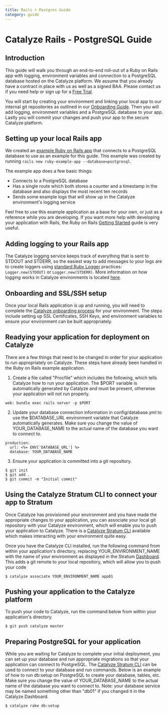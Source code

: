 ```yaml
---
title: Rails + Postgres Guide
category: guide
---
```


# Catalyze Rails - PostgreSQL Guide

## Introduction
This guide will walk you through an end-to-end roll-out of a Ruby on Rails app with logging, environment variables and connection to a PostgreSQL database hosted on the Catalyze platform. We assume that you already have a contract in place with us as well as a signed BAA. Please contact us if you need help or sign up for a [Free Trial][4].

You will start by creating your environment and linking your local app to our internal git repositories as outlined in our [Onboarding Guide][1]. Then you will add logging, environment variables and a PostgreSQL database to your app. Lastly you will commit your changes and push your app to the secure Catalyze platform.

## Setting up your local Rails app
We created an [example Ruby on Rails app][3] that connects to a PostgreSQL database to use as an example for this guide. This example was created by running `rails new ruby-example-app --database=postgresql`.

The example app does a few basic things:

- Connects to a PostgreSQL database
- Has a single route which both stores a counter and a timestamp in the database and also displays the most recent ten records
- Sends some example logs that will show up in the Catalyze environment's logging service

Feel free to use this example application as a base for your own, or just as a reference while you are developing. If you want more help with developing your application with Rails, the Ruby on Rails [Getting Started][7] guide is very useful.

## Adding logging to your Rails app
The Catalyze logging service keeps track of everything that is sent to STDOUT and STDERR, so the easiest way to add messages to your logs are to create loggers using [standard Ruby Logger][6] practices: `Logger.new(STDOUT)` or `Logger.new(STDERR)`. More information on how logging works in Catalyze environments is located [here][5].

## Onboarding and SSL/SSH setup
Once your local Rails application is up and running, you will need to complete the [Catalyze onboarding process][1] for your environment. The steps include setting up SSL Certificates, SSH Keys, and environment variables to ensure your environment can be built appropriately.

## Readying your application for deployment on Catalyze
There are a few things that need to be changed in order for your application to run appropriately on Catalyze. These steps have already been handled in the Ruby on Rails example application.

1. Create a file called "Procfile" which includes the following, which tells Catalyze how to run your application. The $PORT variable is automatically generated by Catalyze and must be present, otherwise your application will not run properly.

```
web: bundle exec rails server -p $PORT
```

2. Update your database connection information in config/database.yml to use the $DATABASE_URL environment variable that Catalyze automatically generates. Make sure you change the value of YOUR_DATABASE_NAME to the actual name of the database you want to connect to.

```
production:
  url: <%= ENV['DATABASE_URL'] %>
  database: YOUR_DATABASE_NAME
```

3. Ensure your application is committed into a git repository.

```
$ git init
$ git add .
$ git commit -m "Initial commit"
```

## Using the Catalyze Stratum CLI to connect your app to Stratum
Once Catalyze has provisioned your environment and you have made the appropriate changes to your application, you can associate your local git repository with your Catalyze environment, which will enable you to push your application to Catalyze. There is a [Catalyze Stratum CLI][8] available which makes interacting with your environment quite easy.

Once you have the Catalyze CLI installed, run the following command from within your application's directory, replacing YOUR_ENVIRONMENT_NAME with the name of your environment as displayed in the Stratum [Dashboard][9]. This adds a git remote to your local repository, which will allow you to push your code

```
$ catalyze associate YOUR_ENVIRONMENT_NAME app01
```

## Pushing your application to the Catalyze platform

To push your code to Catalyze, run the command below from within your application's directory.

```
$ git push catalyze master
```

## Preparing PostgreSQL for your application
While you are waiting for Catalyze to complete your initial deployment, you can set up your database and run appropriate migrations so that your application can connect to PostgreSQL. The [Catalyze Stratum CLI][8] can be used to connect to your database and run commands. Below is an example of how to run db:setup on PostgreSQL to create your database, tables, etc. Make sure you change the value of YOUR_DATABASE_NAME to the actual name of the database you want to connect to. Note: your database service may be named something other than "db01" if you changed it in the Catalyze Dashboard.

```
$ catalyze rake db:setup
```

[1]: /stratum/getting-started 	"Getting Started Guide"
[2]: /paas/paas-cli-reference 	"CLI Reference"
[3]: https://github.com/catalyzeio/ruby-example-app 	"Ruby Example App"
[4]: https://catalyze.io/signup 	"Free Trial"
[5]: /stratum/articles/guides/application-logging/ "Logging"
[6]: http://ruby-doc.org/stdlib-1.9.3/libdoc/logger/rdoc/Logger.html "Ruby Logger"
[7]: http://guides.rubyonrails.org/getting_started.html "Ruby on Rails Getting Started"
[8]: https://github.com/catalyzeio/cli "Catalyze Stratum CLI"
[9]: https://stratum.catalyze.io "Catalyze Dashboard"
